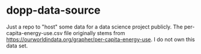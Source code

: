 # dopp-data-source

Just a repo to "host" some data for a data science project publicly.
The per-capita-energy-use.csv file originally stems from https://ourworldindata.org/grapher/per-capita-energy-use.
I do not own this data set. 
